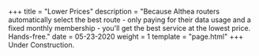+++
title = "Lower Prices"
description = "Because Althea routers automatically select the best route - only paying for their data usage and a fixed monthly membership - you'll get the best service at the lowest price. Hands-free."
date = 05-23-2020
weight = 1
template = "page.html"
+++
Under Construction. 